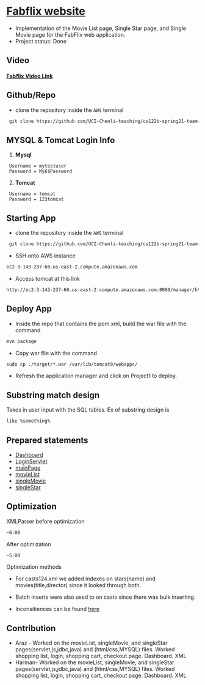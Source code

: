 #  [Fabflix website](https://3.22.241.130:8443/Project1/login.html)

* Implementation of the Movie List page, Single Star page, and Single Movie page for the FabFlix web application.
* Project status: Done

## Video
#### [Fabflix Video Link](https://tinyurl.com/cs122bvidh)

## Github/Repo
* clone the repository inside the `AWS` terminal

```html
 git clone https://github.com/UCI-Chenli-teaching/cs122b-spring21-team-57.git
```
## MYSQL & Tomcat Login Info
1. **Mysql**
```
 Username = mytestuser
 Password = My6$Password
```
2. **Tomcat**
```
 Username = tomcat
 Password = 123tomcat
```
## Starting App
* clone the repository inside the `AWS` terminal

```html
 git clone https://github.com/UCI-Chenli-teaching/cs122b-spring21-team-57.git
```

* SSH onto AWS instance

```html
ec2-3-143-237-60.us-east-2.compute.amazonaws.com
```
* Access tomcat at this link
```html
http://ec2-3-143-237-60.us-east-2.compute.amazonaws.com:8080/manager/html
```
## Deploy App
* Inside the repo that contains the pom.xml, build the war file with the command
```html
mvn package
```
* Copy war file with the command
```html
sudo cp ./target/*.war /var/lib/tomcat9/webapps/
```
* Refresh the application manager and click on Project1 to deploy.

## Substring match design
Takes in user input with the SQL tables. Ex of substring design is 
```html
like %something%
```
## Prepared statements
* [Dashboard](https://github.com/UCI-Chenli-teaching/cs122b-spring21-team-57/blob/main/Fabflix/Project1/src/main/java/Dashboard.java)
* [LoginServlet](https://github.com/UCI-Chenli-teaching/cs122b-spring21-team-57/blob/main/Fabflix/Project1/src/main/java/LoginServlet.java)
* [mainPage](https://github.com/UCI-Chenli-teaching/cs122b-spring21-team-57/blob/main/Fabflix/Project1/src/main/java/mainPage.java)
* [movieList](https://github.com/UCI-Chenli-teaching/cs122b-spring21-team-57/blob/main/Fabflix/Project1/src/main/java/movieList.java)
* [singleMovie](https://github.com/UCI-Chenli-teaching/cs122b-spring21-team-57/blob/main/Fabflix/Project1/src/main/java/singleMovie.java)
* [singleStar](https://github.com/UCI-Chenli-teaching/cs122b-spring21-team-57/blob/main/Fabflix/Project1/src/main/java/singleStar.java)


## Optimization
XMLParser before optimization
```html
~6:00
```
After optimization
```html
~5:00
```
Optimization methods
* For casts124.xml we added indexes on stars(name) and movies(title,director) since it looked through both.
* Batch inserts were also used to on casts since there was bulk inserting.

* Inconsitiences can be found [here](https://github.com/UCI-Chenli-teaching/cs122b-spring21-team-57/blob/main/XMLParse/inconsistencies.txt)

## Contribution
* Araz - Worked on the movieList, singleMovie, and singleStar pages(servlet,js,jdbc,java) and (html/css,MYSQL) files.  Worked shopping list, login, shopping cart, checkout page. Dashboard. XML
* Harman- Worked on the movieList, singleMovie, and singleStar pages(servlet,js,jdbc,java) and (html/css,MYSQL) files. Worked shopping list, login, shopping cart, checkout page. Dashboard. XML
